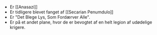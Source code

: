 - Er [[Anasazi]]
- Er tidligere blevet fanget af [[Secarian Penumdulo]]
- Er "Det Blege Lys, Som Fordærver Alle".
- Er på et andet plane, hvor de er bevogtet af en helt legion af udødelige krigere.